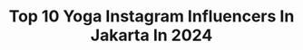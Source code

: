 ---
title: Top 10 Yoga Instagram Influencers In Jakarta In 2024
description: >-
  Find top yoga Instagram influencers in Jakarta in 2024. Most popular hashtags: #jakarta #indonesia #bali #yoga.
platform: Instagram
hits: 31
text_top: Discover the most popular Instagram accounts on inBeat.
text_bottom: Our database aggregates 31 Instagram influencers like this in Jakarta, Indonesia for you to contact.
profiles:
  - username: "ibuteko"
    fullname: >-
      Endah
    bio: >-
      Teach at @belie.fit Certified Yoga Teacher(RYT), Climber, Handmade maker, Tea lover It'll turn out all right in the end. ~Mrs. Potts~ 📍JKT-BALI
    location: "Indonesia"
    followers: 5453
    engagement: 384
    commentsToLikes: 0.030634
    id: ck137r5s6cywl0i19slks0zek
    verified: false
    hashtags: "#yogabali, #surf, #balilife, #yoga"
  - username: "duniakocak.id"
    fullname: >-
      Dunia Kocak || Help 30k :v
    bio: >-
      🐒Selamat datang di dunia kocak para orang tidak berguna. Buatlah diri kalian berguna dengan cara follow,like & komen postingan disini wkwk :V
    location: "Indonesia"
    followers: 24224
    engagement: 276
    commentsToLikes: 0.018224
    id: ck9wordue6a910j78oewgv060
    verified: false
    hashtags: "#meme, #videolucu, #seru, #kocakbanget"
  - username: "lince_theo"
    fullname: >-
      Lince Susanty
    bio: >-
      📍🇮🇩 Indonesia Certified Yoga Teacher 500hrs, Aerial 85hrs Founder @bestyogaid BA @liforme @zaloraid Disc LIFORME 10%: LINCETHEO ZALORA 20%: ZLINCE
    location: "Indonesia"
    followers: 127507
    engagement: 65
    commentsToLikes: 0.156973
    id: ck5q85fqt4j200i11garg4veq
    verified: false
    hashtags: "#yogaposeoftheday, #cny2024, #yogaphotography, #geonusantara"
  - username: "b37la"
    fullname: >-
      Isabella Sindhu | Mom Be | mombesharing
    bio: >-
      Mom, Food, Animal lover, Happy Healthy Lifestyle DM for collab #mombesharing @asosiasiinfluencerindonesia @mominfluencerid @thetrontons @yellowbob88
    location: "Indonesia"
    followers: 119389
    engagement: 19
    commentsToLikes: 0.038695
    id: ck9haecmbc8as0j7835rc0n7c
    verified: false
    hashtags: "#namaste, #mindbodycelfit, #realfood, #mombefoodie"
  - username: "pstorejakartta"
    fullname: >-
      Pstore Jakarta
    bio: >-
      •HP PEJABAT HARGA MERAKYAT• Melayani Produk: -HP -LAPTOP -DLL ♡DM KAMI UNTUK INFO LEBIH LANJUT♡
    location: "Indonesia"
    followers: 26
    engagement: 1117403
    commentsToLikes: 0.007051
    id: ck8t8qmojleq90j78793ndnf1
    verified: false
    hashtags: "#quotesindonesia, #bajinganberkelas, #videohits, #videokeren"
  - username: "coretanmalang"
    fullname: >-
      PP 3 akun murah
    bio: >-
      pp 3 akun silahkan klik link dibawah⤵ Insight ada disorotan😙
    location: "Indonesia"
    followers: 24536
    engagement: 411
    commentsToLikes: 0.008501
    id: ck8t5or5laq7d0j78ogeqr8op
    verified: false
    hashtags: "#coretanmalang, #aesthetic, #clotehanjowo, #jowotulen"
  - username: "jktsmart"
    fullname: >-
      Jakarta Info
    bio: >-
      Informasi Jakarta & Sekitarnya Jakarta Daily Update #jktsmart - Kirim informasi tag @jktsmart Pasang Iklan DM📱
    location: "Indonesia"
    followers: 55060
    engagement: 62
    commentsToLikes: 0.006840
    id: ckaout3u81p570i78aj9gyw57
    verified: false
    hashtags: "#infojakartaselatan, #jakartaterkini, #infojakartatimur, #persija"
  - username: "instasuara"
    fullname: >-
      Receh • Vidgram • Baper
    bio: >-
      ꜱɪᴛᴜꜱ ɪɴꜱᴛᴀ ᴡᴇʙ ʜɪʙᴜʀᴀɴ Nama - adalah - suatu iD !! Info PP WA 085264925791 * Moba strategi👇
    location: "Indonesia"
    followers: 76138
    engagement: 464
    commentsToLikes: 0.023989
    id: ck8t44aax5go40j78uxjr8njg
    verified: false
    hashtags: "#tkw, #olahraga, #penggemukbadan, #jakarta"
  - username: "yoben_baper"
    fullname: >-
      yobenbaper
    bio: >-
      ⏺️SUPORT TERUS @yoben_baper @yoben_baper Berdiri sejak dee baperi terus ninggal lunggo💔 "Baper oleh,goblok ojo" Baper?Klik tombol ikuti🙏 PP(Wa/Dm)
    location: "Indonesia"
    followers: 54286
    engagement: 425
    commentsToLikes: 0.008946
    id: ck5c7wsmv8c740i11qrtw0042
    verified: false
    hashtags: "#statuswakekinian, #yobenbaper, #quotesoftheday, #quotesbaper"
  - username: "fennywijaya08"
    fullname: >-
      Feni Wijaya
    bio: >-
      Chinese Sundanese Travel Enthusiast Yoga Lovers🧘🏻‍♀️ @fennyoga Fashion/Beauty @touchandmirror
    location: "Indonesia"
    followers: 41085
    engagement: 86
    commentsToLikes: 0.043047
    id: ck13aoww4rgjn0i19rsap1omu
    verified: false
    hashtags: "#flores, #gratitude, #pinkbeach, #indonesia"
---
